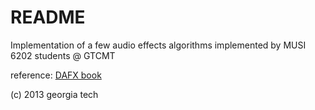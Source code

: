 README
======
Implementation of a few audio effects algorithms implemented by MUSI 6202 students @ GTCMT

reference: [DAFX book](http://www2.hsu-hh.de/ant/dafx2002/DAFX_Book_Page_2nd_edition/index.html)

(c) 2013 georgia tech
